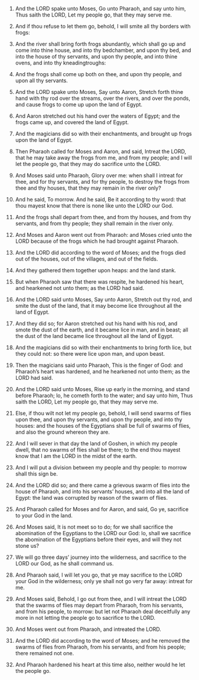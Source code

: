 1. And the LORD spake unto Moses, Go unto Pharaoh, and say unto him,
Thus saith the LORD, Let my people go, that they may serve me.

2. And if thou refuse to let them go, behold, I will smite all thy
borders with frogs:

3. And the river shall bring forth frogs
abundantly, which shall go up and come into thine house, and into thy
bedchamber, and upon thy bed, and into the house of thy servants, and
upon thy people, and into thine ovens, and into thy kneadingtroughs:

4. And the frogs shall come up both on thee, and upon thy people, and
upon all thy servants.

5. And the LORD spake unto Moses, Say unto Aaron, Stretch forth thine
hand with thy rod over the streams, over the rivers, and over the
ponds, and cause frogs to come up upon the land of Egypt.

6. And Aaron stretched out his hand over the waters of Egypt; and the
frogs came up, and covered the land of Egypt.

7. And the magicians did so with their enchantments, and brought up
frogs upon the land of Egypt.

8. Then Pharaoh called for Moses and Aaron, and said, Intreat the
LORD, that he may take away the frogs from me, and from my people; and
I will let the people go, that they may do sacrifice unto the LORD.

9. And Moses said unto Pharaoh, Glory over me: when shall I intreat
for thee, and for thy servants, and for thy people, to destroy the
frogs from thee and thy houses, that they may remain in the river
only?

10. And he said, To morrow. And he said, Be it according to
thy word: that thou mayest know that there is none like unto the LORD
our God.

11. And the frogs shall depart from thee, and from thy houses, and
from thy servants, and from thy people; they shall remain in the river
only.

12. And Moses and Aaron went out from Pharaoh: and Moses cried unto
the LORD because of the frogs which he had brought against Pharaoh.

13. And the LORD did according to the word of Moses; and the frogs
died out of the houses, out of the villages, and out of the fields.

14. And they gathered them together upon heaps: and the land stank.

15. But when Pharaoh saw that there was respite, he hardened his
heart, and hearkened not unto them; as the LORD had said.

16. And the LORD said unto Moses, Say unto Aaron, Stretch out thy
rod, and smite the dust of the land, that it may become lice
throughout all the land of Egypt.

17. And they did so; for Aaron stretched out his hand with his rod,
and smote the dust of the earth, and it became lice in man, and in
beast; all the dust of the land became lice throughout all the land of
Egypt.

18. And the magicians did so with their enchantments to bring forth
lice, but they could not: so there were lice upon man, and upon beast.

19. Then the magicians said unto Pharaoh, This is the finger of God:
and Pharaoh’s heart was hardened, and he hearkened not unto them; as
the LORD had said.

20. And the LORD said unto Moses, Rise up early in the morning, and
stand before Pharaoh; lo, he cometh forth to the water; and say unto
him, Thus saith the LORD, Let my people go, that they may serve me.

21. Else, if thou wilt not let my people go, behold, I will send
swarms of flies upon thee, and upon thy servants, and upon thy people,
and into thy houses: and the houses of the Egyptians shall be full of
swarms of flies, and also the ground whereon they are.

22. And I will sever in that day the land of Goshen, in which my
people dwell, that no swarms of flies shall be there; to the end thou
mayest know that I am the LORD in the midst of the earth.

23. And I will put a division between my people and thy people: to
morrow shall this sign be.

24. And the LORD did so; and there came a grievous swarm of flies
into the house of Pharaoh, and into his servants’ houses, and into all
the land of Egypt: the land was corrupted by reason of the swarm of
flies.

25. And Pharaoh called for Moses and for Aaron, and said, Go ye,
sacrifice to your God in the land.

26. And Moses said, It is not meet so to do; for we shall sacrifice
the abomination of the Egyptians to the LORD our God: lo, shall we
sacrifice the abomination of the Egyptians before their eyes, and will
they not stone us?

27. We will go three days’ journey into the
wilderness, and sacrifice to the LORD our God, as he shall command us.

28. And Pharaoh said, I will let you go, that ye may sacrifice to the
LORD your God in the wilderness; only ye shall not go very far away:
intreat for me.

29. And Moses said, Behold, I go out from thee, and I will intreat
the LORD that the swarms of flies may depart from Pharaoh, from his
servants, and from his people, to morrow: but let not Pharaoh deal
deceitfully any more in not letting the people go to sacrifice to the
LORD.

30. And Moses went out from Pharaoh, and intreated the LORD.

31. And the LORD did according to the word of Moses; and he removed
the swarms of flies from Pharaoh, from his servants, and from his
people; there remained not one.

32. And Pharaoh hardened his heart at this time also, neither would
he let the people go.